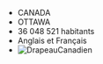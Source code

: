   - CANADA
  - OTTAWA
  - 36 048 521 habitants
  - Anglais et Français
  - ![DrapeauCanadien](http://www.chfi.com/wp-content/uploads/sites/2/2016/12/Canada-Flag-Transparent-e1480703373620-1024x576.png)
